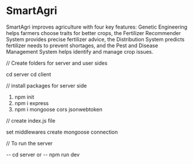 # SmartAgri

SmartAgri improves agriculture with four key features: Genetic Engineering helps farmers choose traits for better crops, the Fertilizer Recommender System provides precise fertilizer advice, the Distribution System predicts fertilizer needs to prevent shortages, and the Pest and Disease Management System helps identify and manage crop issues.

// Create folders for server and user sides

cd server
cd client

// install packages for server side

1. npm init
2. npm i express
3. npm i mongoose cors jsonwebtoken

// create index.js file

set middlewares
create mongoose connection

// To run the server

-- cd server
or
-- npm run dev

